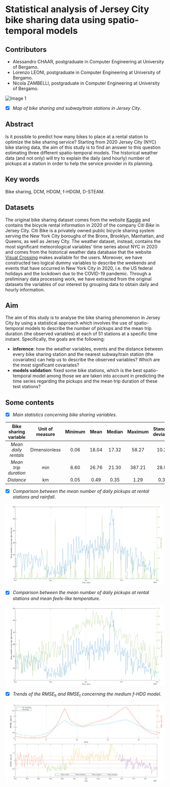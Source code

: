 # Statistical analysis of Jersey City bike sharing data using spatio-temporal models #

## Contributors ##
+ Alessandro CHAAR, postgraduate in Computer Engineering at University of Bergamo.
+ Lorenzo LEONI, postgraduate in Computer Engineering at University of Bergamo.
+ Nicola ZAMBELLI, postgraduate in Computer Engineering at University of Bergamo.

![Image 1](Paper/Images/For_README/Image_1.svg)
- [x] *Map of bike sharing and subway/train stations in Jersey City*.

## Abstract ##
Is it possible to predict how many bikes to place at a rental station to optimize the bike sharing service? Starting from 2020 Jersey City (NYC) bike staring data, the aim of this study is to find an answer to this question estimating three different spatio-temporal models. The historical weather data (and not only) will try to explain the daily (and hourly) number of pickups at a station in order to help the service provider in its planning.

## Key words ##
Bike sharing, DCM, HDGM, f-HDGM, D-STEAM.

## Datasets ##
The original bike sharing dataset comes from the website [Kaggle](https://www.kaggle.com/datasets/vineethakkinapalli/citibike-bike-sharingnewyork-cityjan-to-apr-2021) and contains the bicycle rental information in 2020 of the company *Citi Bike* in Jersey City. Citi Bike is a privately owned public bicycle sharing system serving the New York City boroughs of the Bronx, Brooklyn, Manhattan, and Queens, as well as Jersey City. The weather dataset, instead, contains the most significant meteorological variables' time series about NYC in 2020 and comes from the historical weather data database that the website [Visual Crossing](https://www.visualcrossing.com/weather-data) makes available for the users. Moreover, we have constructed two logical dummy variables to describe the weekends and events that have occurred in New York City in 2020, i.e. the US federal holidays and the lockdown due to the COVID-19 pandemic. Through a preliminary data processing work, we have extracted from the original datasets the variables of our interest by grouping data to obtain daily and hourly information.

## Aim ##
The aim of this study is to analyse the bike sharing phenomenon in Jersey City by using a statistical approach which involves the use of spatio-temporal models to describe the number of pickups and the mean trip duration (the observed variables) at each of 51 stations at a specific time instant. Specifically, the goals are the following:
- **inference**: how the weather variables, events and the distance between every bike sharing station and the nearest subway/train station (the covariates) can help us to describe the observed variables? Which are the most significant covariates?
- **models validation**: fixed some bike stations, which is the best spatio-temporal model among those we are taken into account in predicting the time series regarding the pickups and the mean trip duration of these test stations?

## Some contents ##

- [x] *Main statistics concerning bike sharing variables*.

| Bike sharing variable | Unit of measure | Minimum | Mean | Median | Maximum | Standard deviation | Skewness | Kurtosis |
|:---------------------:|:---------------:|:-------:|:----:|:------:|:-------:|:------------------:|:--------:|:--------:|
| *Mean daily rentals*  |Dimensionless    |0.06     |18.04 |17.32   |58.27    |10.24               |0.88      |4.35      |
| *Mean trip duration*  |min              |6.60     |26.76 |21.30   |387.21   |28.92               |7.08      |75.13     |
| *Distance*            |km               |0.05     |0.49  |0.35    |1.29     |0.36                |0.89      |2.65      |

- [x] *Comparison between the mean number of daily pickups at rental stations and rainfall*.

![Image 2](Paper/Images/For_README/Image_2.svg)

- [x] *Comparison between the mean number of daily pickups at rental stations and mean feels-like temperature*.

![Image 3](Paper/Images/For_README/Image_3.svg)

- [x] *Trends of the* $RMSE_h$ *and* $RMSE_t$ *concerning the medium f-HDG model*.

![Image 4](Paper/Images/For_README/Image_4.svg)
